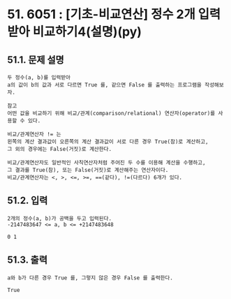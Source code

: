 # 51. 6051 : [기초-비교연산] 정수 2개 입력받아 비교하기4(설명)(py)
## 51.1. 문제 설명
```
두 정수(a, b)를 입력받아
a의 값이 b의 값과 서로 다르면 True 를, 같으면 False 를 출력하는 프로그램을 작성해보자.

참고
어떤 값을 비교하기 위해 비교/관계(comparison/relational) 연산자(operator)를 사용할 수 있다.

비교/관계연산자 != 는
왼쪽의 계산 결과값이 오른쪽의 계산 결과값이 서로 다른 경우 True(참)로 계산하고,
그 외의 경우에는 False(거짓)로 계산한다.

비교/관계연산자도 일반적인 사칙연산자처럼 주어진 두 수를 이용해 계산을 수행하고,
그 결과를 True(참), 또는 False(거짓)로 계산해주는 연산자이다.
비교/관계연산자는 <, >, <=, >=, ==(같다), !=(다르다) 6개가 있다.
```
## 51.2. 입력
```
2개의 정수(a, b)가 공백을 두고 입력된다.
-2147483647 <= a, b <= +2147483648

0 1
```
## 51.3. 출력
```
a와 b가 다른 경우 True 를, 그렇지 않은 경우 False 를 출력한다.

True
```